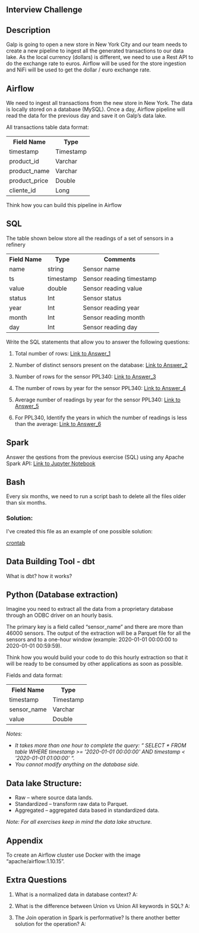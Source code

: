 ## Interview Challenge

## Description

Galp is going to open a new store in New York City and our team needs to create a new
pipeline to ingest all the generated transactions to our data lake. As the local currency (dollars) is different, we need to use a Rest API to do the exchange rate to euros. Airflow will be used
for the store ingestion and NiFi will be used to get the dollar / euro exchange rate.

## Airflow
We need to ingest all transactions from the new store in New York. The data is locally stored on a database (MySQL). Once a day, Airflow pipeline will read the data for the previous day and save it on Galp’s data lake.

All transactions table data format:

<table>
    <tr>
        <th>Field Name</th>
        <th>Type</th>
    </tr>
    <tr>
        <td>timestamp</td>
        <td>Timestamp</td>
    </tr>
    <tr>
        <td>product_id</td>
        <td>Varchar</td>
    </tr>
    <tr>
        <td>product_name</td>
        <td>Varchar</td>
    </tr>
    <tr>
        <td>product_price</td>
        <td>Double</td>
    </tr>
    <tr>
        <td>cliente_id</td>
        <td>Long</td>
    </tr>
</table> 

Think how you can build this pipeline in Airflow

## SQL 
The table shown below store all the readings of a set of sensors in a refinery

<table>
    <tr>
        <th>Field Name</th>
        <th>Type</th>
        <th>Comments</th>
    </tr>
    <tr>
        <td>name</td>
        <td>string</td>
        <td>Sensor name</td>
    </tr>
    <tr>
        <td>ts</td>
        <td>timestamp</td>
        <td>Sensor reading timestamp</td>
    </tr>
    <tr>
        <td>value</td>
        <td>double</td>
        <td>Sensor reading value</td>
    </tr>
    <tr>
        <td>status</td>
        <td>Int</td>
        <td>Sensor status</td>
    </tr>
    <tr>
        <td>year</td>
        <td>Int</td>
        <td>Sensor reading year</td>
    </tr>
    <tr>
        <td>month</td>
        <td>Int</td>
        <td>Sensor reading month</td>
    </tr>
    <tr>
        <td>day</td>
        <td>Int</td>
        <td>Sensor reading day</td>
    </tr>
</table> 
Write the SQL statements that allow you to answer the following questions:

1. Total number of rows: 
[Link to Answer_1](./SQL/answer_1.sql)

2. Number of distinct sensors present on the database: 
[Link to Answer_2](./SQL/answer_2.sql)

3. Number of rows for the sensor PPL340: 
[Link to Answer_3](./SQL/answer_3.sql)

4. The number of rows by year for the sensor PPL340: 
[Link to Answer_4](./SQL/answer_4.sql)

5. Average number of readings by year for the sensor PPL340: 
[Link to Answer_5](./SQL/answer_5.sql)

6. For PPL340, Identify the years in which the number of readings is less than the average: 
[Link to Answer_6](./SQL/answer_6.sql)

## Spark

Answer the qestions from the previous exercise (SQL) using any Apache Spark API:
[Link to Jupyter Notebook](./Spark/)


## Bash
Every six months, we need to  run a script bash to delete all the files older than six months.

### Solution:
I've created this file as an example of one possible solution:

[crontab](./Bash/crontab)

## Data Building Tool - dbt
What is dbt? how it works?

## Python (Database extraction)

Imagine you need to extract all the data from a proprietary database through an ODBC driver
on an hourly basis. 

The primary key is a field called “sensor_name” and there are more than
46000 sensors. The output of the extraction will be a Parquet file for all the sensors and to a
one-hour window (example: 2020-01-01 00:00:00 to 2020-01-01 00:59:59).

Think how you would build your code to do this hourly extraction so that it will be ready to be
consumed by other applications as soon as possible.

Fields and data format: 

<table>
    <tr>
        <th>Field Name</th>
        <th>Type</th>
    </tr>
    <tr>
        <td>timestamp</td>
        <td>Timestamp</td>
    </tr>
    <tr>
        <td>sensor_name</td>
        <td>Varchar</td>
    </tr>
    <tr>
        <td>value</td>
        <td>Double</td>
    </tr>
</table>

_Notes:_
* _It takes more than one hour to complete the query: “ SELECT * FROM table WHERE timestamp >= '2020-01-01 00:00:00' AND timestamp < '2020-01-01 01:00:00' “._
* _You cannot modify anything on the database side._

## Data lake Structure:

* Raw – where source data lands.
* Standardized – transform raw data to Parquet.
* Aggregated – aggregated data based in standardized data.

_Note: For all exercises keep in mind the data lake structure._

## Appendix
To create an Airflow cluster use Docker with the image “apache/airflow:1.10.15”.

## Extra Questions
1. What is a normalized data in database context? 
A:

2. What is the difference between Union vs Union All keywords in SQL?
A:

3. The Join operation in Spark is performative? Is there another better solution for the operation?
A:
